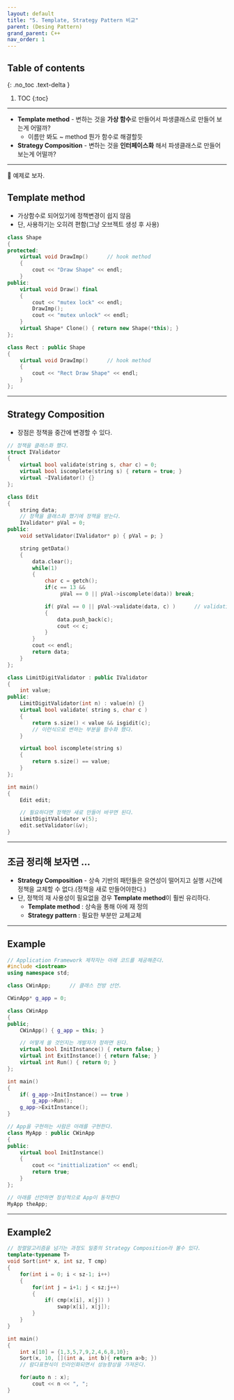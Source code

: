 ```yaml
---
layout: default
title: "5. Template, Strategy Pattern 비교"
parent: (Desing Pattern)
grand_parent: C++
nav_order: 1
---
```


## Table of contents
{: .no_toc .text-delta }

1. TOC
{:toc}

---

* **Template method** - 변하는 것을 **가상 함수**로 만들어서 파생클래스로 만들어 보는게 어떨까?
    * 이름만 봐도 ~ method 뭔가 함수로 해결할듯
* **Strategy Composition** - 변하는 것을 **인터페이스화** 해서 파생클래스로 만들어 보는게 어떨까?

---

🦄 예제로 보자.

## Template method

* 가상함수로 되어있기에 정책변경이 쉽지 않음
* 단, 사용하기는 오히려 편함(그냥 오브젝트 생성 후 사용)

```cpp
class Shape
{
protected:
    virtual void DrawImp()      // hook method
    {
        cout << "Draw Shape" << endl;
    }
public:
    virtual void Draw() final
    {
        cout << "mutex lock" << endl;
        DrawImp();
        cout << "mutex unlock" << endl;
    }
    virtual Shape* Clone() { return new Shape(*this); }
};

class Rect : public Shape
{
    virtual void DrawImp()      // hook method
    {
        cout << "Rect Draw Shape" << endl;
    }
};
```

---

## Strategy Composition

* 장점은 정책을 중간에 변경할 수 있다.

```cpp
// 정책을 클래스화 했다.
struct IValidator
{
    virtual bool validate(string s, char c) = 0;
    virtual bool iscomplete(string s) { return = true; }
    virtual ~IValidator() {}
};

class Edit
{
    string data;
    // 정책을 클래스화 했기에 정책을 받는다.
    IValidator* pVal = 0;
public:
    void setValidator(IValidator* p) { pVal = p; }

    string getData()
    {
        data.clear();
        while(1)
        {
            char c = getch();
            if(c == 13 &&
                 pVal == 0 || pVal->iscomplete(data)) break;

            if( pVal == 0 || pVal->validate(data, c) )      // validation을 위임한다.
            {
                data.push_back(c);
                cout << c;
            }
        }
        cout << endl;
        return data;
    }
};

class LimitDigitValidator : public IValidator
{
    int value;
public:
    LimitDigitValidator(int n) : value(n) {}
    virtual bool validate( string s, char c )
    {
        return s.size() < value && isgidit(c);
        // 이런식으로 변하는 부분을 함수화 했다.
    }

    virtual bool iscomplete(string s)
    {
        return s.size() == value;
    }
};

int main()
{
    Edit edit;

    // 필요하다면 정책만 새로 만들어 바꾸면 된다.
    LimitDigitValidator v(5);
    edit.setValidator(&v);
}
```

---

## 조금 정리해 보자면 ...

* **Strategy Composition** - 상속 기반의 패턴들은 유연성이 떨어지고 실행 시간에 정책을 교체할 수 없다.(정책을 새로 만들어야한다.)
* 단, 정책의 재 사용성이 필요없을 경우 **Template method**이 훨씬 유리하다.
    * **Template method** : 상속을 통해 아에 재 정의
    * **Strategy pattern** : 필요한 부분만 교체교체

---

## Example

```cpp
// Application Framework 제작자는 아래 코드를 제공해준다.
#include <iostream>
using namespace std;

class CWinApp;      // 클래스 전방 선언.

CWinApp* g_app = 0;

class CWinApp
{
public;
    CWinApp() { g_app = this; }

    // 어떻게 쓸 것인지는 개발자가 정하면 된다.
    virtual bool InitInstance() { return false; }
    virtual int ExitInstance() { return false; }
    virtual int Run() { return 0; }
};

int main()
{
    if( g_app->InitInstance() == true )
        g_app->Run();
    g_app->ExitInstance();
}
```

```cpp
// App을 구현하는 사람은 아래를 구현한다.
class MyApp : public CWinApp
{
public:
    virtual bool InitInstance()
    {
        cout << "inittialization" << endl;
        return true;
    }
};

// 아래를 선언하면 정상적으로 App이 동작한다
MyApp theApp;
```

---

## Example2

```cpp
// 정렬알고리즘을 넘기는 과정도 일종의 Strategy Composition라 볼수 있다.
template<typename T>
void Sort(int* x, int sz, T cmp)
{
    for(int i = 0; i < sz-1; i++)
    {
        for(int j = i+1; j < sz;j++)
        {
            if( cmp(x[i], x[j]) )
                swap(x[i], x[j]);
        }
    }
}

int main()
{
    int x[10] = {1,3,5,7,9,2,4,6,8,10};
    Sort(x, 10, [](int a, int b){ return a>b; })
    // 람다표현식이 인라인화되면서 성능향상을 가져온다.

    for(auto n : x);
        cout << n << ", ";
}
```
